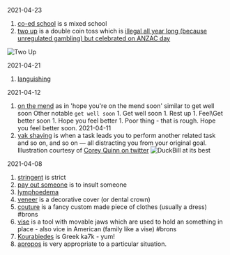 2021-04-23

1. [co-ed school](https://www.google.com/search?q=co-ed) is s mixed school
1. [two up](https://www.google.com/search?q=two+up) is a double coin toss which is [illegal all year long (because unregulated gambling) but celebrated on ANZAC day](https://7news.com.au/news/anzac/is-two-up-illegal-in-australia-how-and-where-can-i-play-two-up-as-the-anzac-day-tradition-returns-in-2021-c-2649501)

![Two Up](https://upload.wikimedia.org/wikipedia/commons/thumb/1/13/Two_up_set.jpg/1920px-Two_up_set.jpg)

2021-04-21

1. [languishing](https://www-nytimes-com.cdn.ampproject.org/c/s/www.nytimes.com/2021/04/19/well/mind/covid-mental-health-languishing.amp.html)

2021-04-12

1. [on the mend](https://www.google.com/search?q=on+the+mend) as in 'hope you're on the mend soon' similar to get well soon
   Other notable `get well soon` 1. Get well soon <person> 1. Rest up <person> 1. Feel\Get better soon <person> 1. Hope you feel better <person> 1. Poor thing - that is rough. Hope you feel better soon.
   2021-04-11
1. [yak shaving](https://www.google.com/search?q=yak+shaving) is when a task leads you to perform another related task and so on, and so on — all distracting you from your original goal. Illustration courtesy of [Corey Quinn on twitter](https://twitter.com/QuinnyPig/status/1381057551270223876?s=20)
   ![DuckBill at its best](https://pbs.twimg.com/media/EyqAhghVIAos8Um?format=jpg&name=small)

2021-04-08

1. [stringent](https://www.google.com/search?q=stringent) is strict
1. [pay out someone](https://www.urbandictionary.com/define.php?term=to%20pay%20someone%20out) is to insult someone
1. [lymphoedema](https://www.google.com/search?q=lymphoedema)
1. [veneer](https://www.google.com/search?q=veneer+meaning) is a decorative cover (or dental crown)
1. [couture](https://www.google.com/search?q=couture+meaning) is a fancy custom made piece of clothes (usually a dress) #brons
1. [vise](https://www.google.com.au/search?q=vice+meaning) is a tool with movable jaws which are used to hold an something in place - also vice in American (family like a vise) #brons
1. [Kourabiedes](https://www.google.com/search?q=Kourabiedes) is Greek ka7k - yum!
1. [apropos](https://www.google.com/search?q=apropos) is very appropriate to a particular situation.
